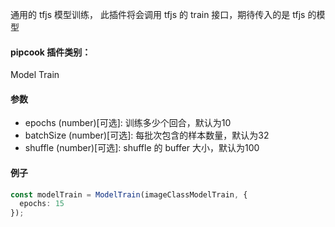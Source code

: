 通用的 tfjs 模型训练， 此插件将会调用 tfjs 的 train 接口，期待传入的是 tfjs 的模型

<a name="klNlr"></a>
#### pipcook 插件类别：
Model Train

<a name="2DhXZ"></a>
#### 参数

- epochs (number)[可选]: 训练多少个回合，默认为10
- batchSize (number)[可选]: 每批次包含的样本数量，默认为32
- shuffle (number)[可选]: shuffle 的 buffer 大小，默认为100

<a name="eiyJr"></a>
#### 例子

```typescript
const modelTrain = ModelTrain(imageClassModelTrain, {
  epochs: 15
});
```

